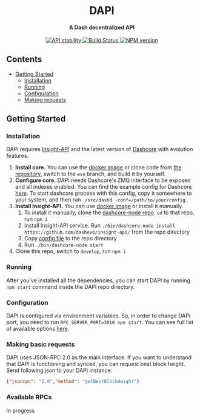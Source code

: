 <h1 align="center">DAPI</h1>

<div align="center">
  <strong>A Dash decentralized API</strong>
</div>
<br />
<div align="center">
  <!-- Stability -->
  <a href="https://nodejs.org/api/documentation.html#documentation_stability_index">
    <img src="https://img.shields.io/badge/stability-stable-green.svg?style=flat-square"
      alt="API stability" />
  </a>
  <!-- Build Status -->
  <a href="https://travis-ci.com/dashevo/dapi">
    <img src="https://img.shields.io/travis/dashevo/dapi/master.svg?style=flat-square" alt="Build Status" />
  </a>
  <!-- NPM version -->
  <a href="https://npmjs.org/package/dapi">
    <img src="https://img.shields.io/npm/v/dapi.svg?style=flat-square" alt="NPM version" />
  </a>
</div>

## Contents
- [Getting Started](#getting-started)
    - [Installation](#installation)
    - [Running](#running)
    - [Configuration](#configuration)
    - [Making requests](#making-basic-requests)

## Getting Started

### Installation

DAPI requires [Insight-API](https://github.com/dashevo/insight-api) and the latest version of [Dashcore](https://github.com/dashevo/dash/tree/evo) with evolution features.

1. **Install core.** You can use the [docker image](103738324493.dkr.ecr.us-west-2.amazonaws.com/dashevo/dashcore:evo) or clone code from [the repository](https://github.com/dashevo/dash/tree/evo), switch to the `evo` branch, and build it by yourself.
2. **Configure core.** DAPI needs Dashcore's ZMQ interface to be exposed and all indexes enabled. You can find the example config for Dashcore [here](/doc/dependencies_configs/dash.conf). To start dashcore process with this config, copy it somewhere to your system, and then run `./src/dashd -conf=/path/to/your/config`.
3. **Install Insight-API.** You can use [docker image](103738324493.dkr.ecr.us-west-2.amazonaws.com/dashevo/evoinsight:latest) or install it manually.
    1. To install it manually, clone the [dashcore-node repo](https://github.com/dashevo/dashcore-node). `cd` to that repo, run `npm i`
    2. Install Insight-API service. Run `./bin/dashcore-node install https://github.com/dashevo/insight-api/` from the repo directory
    3. Copy [config file](/doc/dependencies_configs/dashcore-node.json) to the repo directory
    4. Run `./bin/dashcore-node start`  
4. Clone this repo, switch to `develop`, run `npm i`

### Running

After you've installed all the dependencies, you can start DAPI by running `npm start` command inside the DAPI repo directory.

### Configuration

DAPI is configured via environment variables. So, in order to change DAPI port, you need to run `RPC_SERVER_PORT=3010 npm start`. You can see full list of available options [here](/doc/CONFIGURATION.md).

### Making basic requests

DAPI uses JSON-RPC 2.0 as the main interface. If you want to understand that DAPI is functioning and synced, you can request best block height. 
Send following json to your DAPI instance: 
```json
{"jsonrpc": "2.0","method": "getBestBlockHeight"}
```

### Available RPCs

In progress
